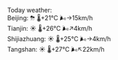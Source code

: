 Today weather:  
Beijing: ⛈ 🌡️+21°C 🌬️→15km/h  
Tianjin: ☀️ 🌡️+26°C 🌬️↗4km/h  
Shijiazhuang: ☀️ 🌡️+25°C 🌬️→4km/h  
Tangshan: ☀️ 🌡️+27°C 🌬️↖22km/h  
